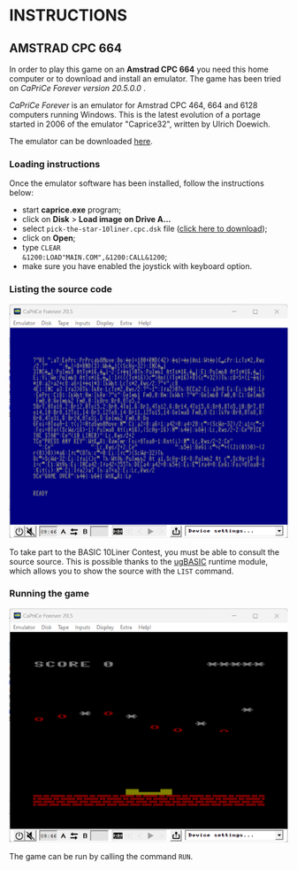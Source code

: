 # INSTRUCTIONS

## AMSTRAD CPC 664

In order to play this game on an **Amstrad CPC 664** you need this home computer or to download and install an emulator. The game has been tried on *CaPriCe Forever version 20.5.0.0* .

*CaPriCe Forever* is an emulator for Amstrad CPC 464, 664 and 6128 computers running Windows. This is the latest evolution of a portage started in 2006 of the emulator "Caprice32", written by Ulrich Doewich.

The emulator can be downloaded [here](https://emutopia.com/index.php/emulators/item/311-amstrad-cpc/1762-caprice-forever).

### Loading instructions

Once the emulator software has been installed, follow the instructions below:
 - start **caprice.exe** program;
 - click on **Disk** > **Load image on Drive A...**
 - select <code>pick-the-star-10liner.cpc.dsk</code> file ([click here to download](https://spotlessmind1975.itch.io/pick-the-star-10liner));
 - click on **Open**;
 - type <code>CLEAR &1200:LOAD"MAIN.COM",&1200:CALL&1200</code>;
 - make sure you have enabled the joystick with keyboard option.

### Listing the source code

![example of source listing](../pictures/cpc-listing.png)

To take part to the BASIC 10Liner Contest, you must be able to consult the source source. This is possible thanks to the [ugBASIC](https://ugbasic.iwashere.eu) runtime module, which allows you to show the source with the `LIST` command.

### Running the game

![example of running](../pictures/cpc-game.png)

The game can be run by calling the command `RUN`.
